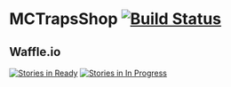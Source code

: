 # MCTrapsShop [![Build Status](https://travis-ci.org/MrKajmaK/MCTrapsShop.svg?branch=master)](https://travis-ci.org/MrKajmaK/MCTrapsShop)
## Waffle.io
[![Stories in Ready](https://badge.waffle.io/MrKajmaK/MCTrapsShop.svg?label=Ready&title=Ready)](http://waffle.io/MrKajmaK/MCTrapsShop)
[![Stories in In Progress](https://badge.waffle.io/MrKajmaK/MCTrapsShop.svg?label=In%20Progress&title=In%20Progress)](http://waffle.io/MrKajmaK/MCTrapsShop)